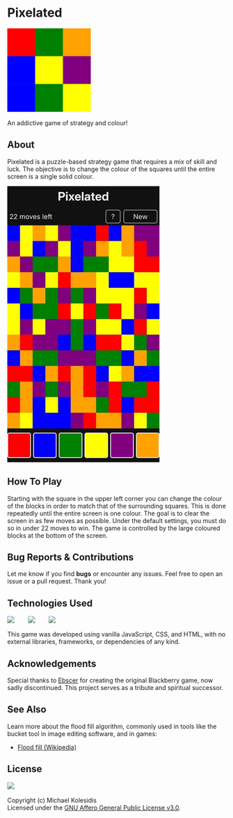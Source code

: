 # Pixelated

![Pixelated Logo](./assets/android-chrome-192x192.png)

An addictive game of strategy and colour!

## About

Pixelated is a puzzle-based strategy game that requires a mix of skill and luck. The objective is to change the colour of the squares until the entire screen is a single solid colour.

![Screenshot](./screenshots/screenshot-small.jpeg)

## How To Play

Starting with the square in the upper left corner you can change the colour of the blocks in order to match that of the surrounding squares. This is done repeatedly until the entire screen is one colour. The goal is to clear the screen in as few moves as possible. Under the default settings, you must do so in under 22 moves to win. The game is controlled by the large coloured blocks at the bottom of the screen.

## Bug Reports & Contributions

Let me know if you find **bugs** or encounter any issues. Feel free to open an issue or a pull request. Thank you!

## Technologies Used

<a href="https://en.wikipedia.org/wiki/JavaScript"><img src="https://github.com/michaelkolesidis/tech-icons/blob/main/icons/javascript/javascript-original.svg" height="50px" /></a>
&nbsp;&nbsp;&nbsp;&nbsp;&nbsp;&nbsp;
<a href="https://en.wikipedia.org/wiki/CSS"><img src="https://github.com/michaelkolesidis/tech-icons/blob/main/icons/css3/css3-plain.svg" height="50px" /></a>
&nbsp;&nbsp;&nbsp;&nbsp;&nbsp;&nbsp;
<img src="https://github.com/michaelkolesidis/tech-icons/blob/main/icons/html5/html5-plain.svg" height="50px" />
&nbsp;&nbsp;&nbsp;&nbsp;&nbsp;&nbsp;

This game was developed using vanilla JavaScript, CSS, and HTML, with no external libraries, frameworks, or dependencies of any kind.

## Acknowledgements

Special thanks to [Ebscer](https://ebscer.com/) for creating the original Blackberry game, now sadly discontinued. This project serves as a tribute and spiritual successor.

## See Also

Learn more about the flood fill algorithm, commonly used in tools like the bucket tool in image editing software, and in games:

- [Flood fill (Wikipedia)](https://en.wikipedia.org/wiki/Flood_fill)

## License

<a href="https://www.gnu.org/licenses/agpl-3.0.html"><img src="https://upload.wikimedia.org/wikipedia/commons/0/06/AGPLv3_Logo.svg" height="100px" /></a>

Copyright (c) Michael Kolesidis  
Licensed under the [GNU Affero General Public License v3.0](https://www.gnu.org/licenses/agpl-3.0.html).
